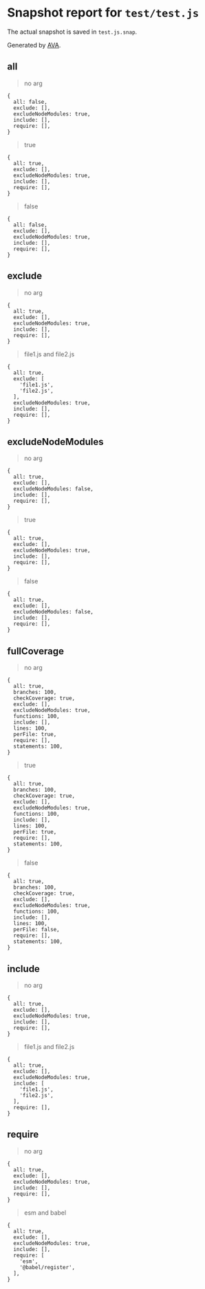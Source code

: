 # Snapshot report for `test/test.js`

The actual snapshot is saved in `test.js.snap`.

Generated by [AVA](https://ava.li).

## all

> no arg

    {
      all: false,
      exclude: [],
      excludeNodeModules: true,
      include: [],
      require: [],
    }

> true

    {
      all: true,
      exclude: [],
      excludeNodeModules: true,
      include: [],
      require: [],
    }

> false

    {
      all: false,
      exclude: [],
      excludeNodeModules: true,
      include: [],
      require: [],
    }

## exclude

> no arg

    {
      all: true,
      exclude: [],
      excludeNodeModules: true,
      include: [],
      require: [],
    }

> file1.js and file2.js

    {
      all: true,
      exclude: [
        'file1.js',
        'file2.js',
      ],
      excludeNodeModules: true,
      include: [],
      require: [],
    }

## excludeNodeModules

> no arg

    {
      all: true,
      exclude: [],
      excludeNodeModules: false,
      include: [],
      require: [],
    }

> true

    {
      all: true,
      exclude: [],
      excludeNodeModules: true,
      include: [],
      require: [],
    }

> false

    {
      all: true,
      exclude: [],
      excludeNodeModules: false,
      include: [],
      require: [],
    }

## fullCoverage

> no arg

    {
      all: true,
      branches: 100,
      checkCoverage: true,
      exclude: [],
      excludeNodeModules: true,
      functions: 100,
      include: [],
      lines: 100,
      perFile: true,
      require: [],
      statements: 100,
    }

> true

    {
      all: true,
      branches: 100,
      checkCoverage: true,
      exclude: [],
      excludeNodeModules: true,
      functions: 100,
      include: [],
      lines: 100,
      perFile: true,
      require: [],
      statements: 100,
    }

> false

    {
      all: true,
      branches: 100,
      checkCoverage: true,
      exclude: [],
      excludeNodeModules: true,
      functions: 100,
      include: [],
      lines: 100,
      perFile: false,
      require: [],
      statements: 100,
    }

## include

> no arg

    {
      all: true,
      exclude: [],
      excludeNodeModules: true,
      include: [],
      require: [],
    }

> file1.js and file2.js

    {
      all: true,
      exclude: [],
      excludeNodeModules: true,
      include: [
        'file1.js',
        'file2.js',
      ],
      require: [],
    }

## require

> no arg

    {
      all: true,
      exclude: [],
      excludeNodeModules: true,
      include: [],
      require: [],
    }

> esm and babel

    {
      all: true,
      exclude: [],
      excludeNodeModules: true,
      include: [],
      require: [
        'esm',
        '@babel/register',
      ],
    }
